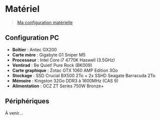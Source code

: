# Matériel

> [Ma configuration matérielle](https://jasonchampagne.fr/info/configuration-materielle)

## Configuration PC

+ **Boîtier** : Antec GX200
+ **Carte mère** : Gigabyte G1 Sniper M5
+ **Processeur** : Intel Core i7 4770K Haswell (3.5GHz)
+ **Ventirad** : Be Quiet! Pure Rock (BK009)
+ **Carte graphique** : Zotac GTX 1060 AMP Edition 3Go
+ **Stockage** : SSD Crucial BX500 2To + 2x SSHD Seagate Barracuda 2To
+ **Mémoire** : Kingston 32Go DDR3 à 1600MHz (CAS 9)
+ **Alimentation** : OCZ ZT Series 750W Bronze+

## Périphériques

À venir...
